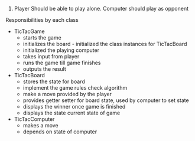 1. Player Should be able to play alone. Computer should play as opponent


Responsibilities by each class
- TicTacGame
   - starts the game
   - initializes the board - initialized the class instances for TicTacBoard
   - initialized the playing computer
   - takes input from player
   - runs the game till game finishes
   - outputs the result
- TicTacBoard
   - stores the state for board
   - implement the game rules check algorithm
   - make a move provided by the player
   - provides getter setter for board state, used by computer to set state
   - displays the winner once game is finished
   - displays the state current state of game
- TicTacComputer
  - makes a move
  - depends on state of computer



